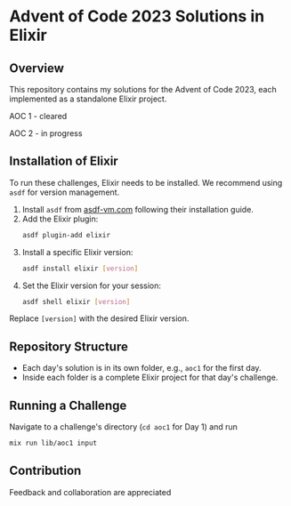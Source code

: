 
# Advent of Code 2023 Solutions in Elixir

## Overview
This repository contains my solutions for the Advent of Code 2023, each implemented as a standalone Elixir project.

AOC 1 - cleared

AOC 2 - in progress

## Installation of Elixir
To run these challenges, Elixir needs to be installed. We recommend using `asdf` for version management.

1. Install `asdf` from [asdf-vm.com](https://asdf-vm.com/) following their installation guide.
2. Add the Elixir plugin:
   ```bash
   asdf plugin-add elixir
   ```
3. Install a specific Elixir version:
   ```bash
   asdf install elixir [version]
   ```
4. Set the Elixir version for your session:
   ```bash
   asdf shell elixir [version]
   ```

Replace `[version]` with the desired Elixir version.

## Repository Structure
- Each day's solution is in its own folder, e.g., `aoc1` for the first day.
- Inside each folder is a complete Elixir project for that day's challenge.

## Running a Challenge
Navigate to a challenge's directory (`cd aoc1` for Day 1) and run 
```bash
mix run lib/aoc1 input
```

## Contribution
Feedback and collaboration are appreciated
